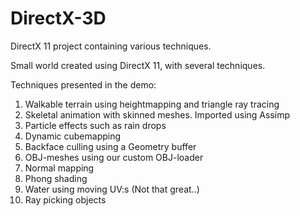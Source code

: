 # DirectX-3D
DirectX 11 project containing various techniques.

Small world created using DirectX 11, with several techniques.

Techniques presented in the demo:

1. Walkable terrain using heightmapping and triangle ray tracing
2. Skeletal animation with skinned meshes. Imported using Assimp
3. Particle effects such as rain drops
4. Dynamic cubemapping 
5. Backface culling using a Geometry buffer
6. OBJ-meshes using our custom OBJ-loader
7. Normal mapping
8. Phong shading
9. Water using moving UV:s (Not that great..)
10. Ray picking objects

